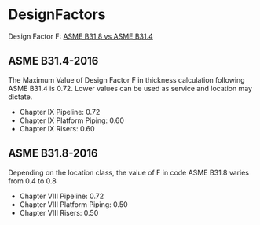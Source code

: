 # DesignFactors

Design Factor F: [ASME B31.8 vs ASME B31.4](https://whatispiping.com/differences-between-asme-b31-4-and-asme-b31-8/)

## ASME B31.4-2016

The Maximum Value of Design Factor F in thickness calculation following ASME B31.4 is 0.72. Lower values can be used as service and location may dictate.

-   Chapter IX Pipeline: 0.72
-   Chapter IX Platform Piping: 0.60
-   Chapter IX Risers: 0.60

## ASME B31.8-2016

Depending on the location class, the value of F in code ASME B31.8 varies from 0.4 to 0.8

-   Chapter VIII Pipeline: 0.72
-   Chapter VIII Platform Piping: 0.50
-   Chapter VIII Risers: 0.50
